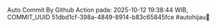 Auto Commit By Github Action pada: 2025-10-12 19:38:44 WIB, COMMIT_UUID 51dbd1cf-398a-4849-8914-b83c65845fce #autohijau🗿
